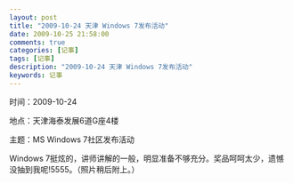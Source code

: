 ```yaml
---
layout: post
title: "2009-10-24 天津 Windows 7发布活动"
date: 2009-10-25 21:58:00 
comments: true
categories: [记事]
tags: [记事]
description: "2009-10-24 天津 Windows 7发布活动"
keywords: 记事
---
```



 
  时间：2009-10-24
 
 
  地点：天津海泰发展6道G座4楼
 
 
  主题：MS Windows 7社区发布活动
 
 
 
 
  Windows 7挺炫的，讲师讲解的一般，明显准备不够充分。奖品呵呵太少，遗憾没抽到我呢!5555。（照片稍后附上。）
 



